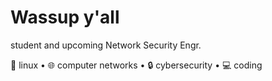 # Wassup y'all

student and upcoming Network Security Engr.

🐧 linux • 🌐 computer networks • 🔒 cybersecurity • 💻 coding  

